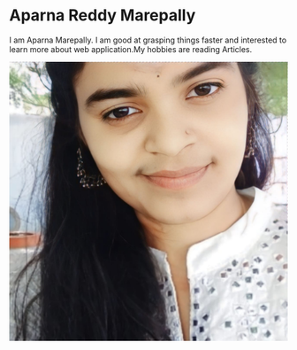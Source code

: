 # Aparna Reddy Marepally

I am Aparna Marepally. I am good at grasping things faster and interested to learn more about web application.My hobbies are reading Articles.

![Picture](https://github.com/03-eng/Assignment2-Marepally/blob/main/WhatsApp%20Image%202023-02-01%20at%2012.00.57%20AM.jpeg)